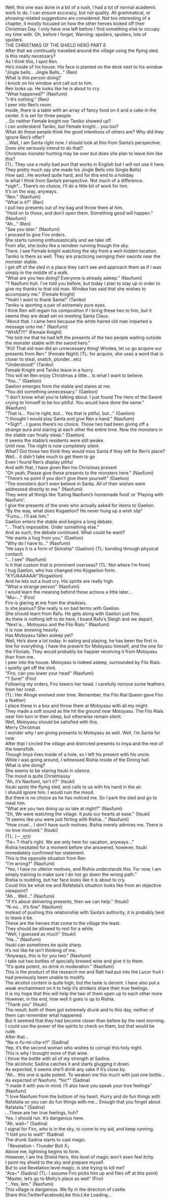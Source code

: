 <br/>
Well, this one was done in a bit of a rush, I had a lot of normal academic work to do. I can ensure accuracy, but not quality. All grammatical, or phrasing-related suggestions are considered. Not too interesting of a chapter, it mostly focused on how the other heroes kicked off their Christmas Day. I only have one left before I find something else to occupy my time with. Oh, before I forget, Warning: spoilers, spoilers, lots of spoilers.<br/>
THE CHRISTMAS OF THE SHIELD HERO PART 6<br/>
After that we continually travelled around the village using the flying sled.<br/>
Is this really necessary?<br/>
As I think this, I spot Ren.<br/>
He’s inside of his house. His face is planted on the desk next to his window<br/>
"Jingle bells… Jingle Bells…" (Ren)<br/>
What is this person doing?<br/>
I knock on his window and call out to him.<br/>
Ren looks up. He looks like he is about to cry.<br/>
"What happened?" (Naofumi)<br/>
"I-It’s nothing." (Ren)<br/>
I peer into Ren’s room.<br/>
Inside, there is a table with an array of fancy food on it and a cake in the center. It is set for three people.<br/>
…So neither Female knight nor Taniko showed up?<br/>
I can understand Taniko, but Female knight… you too?<br/>
What do these people think the good intentions of others are? Why did they ignore Ren’s offer?<br/>
…Wait, I am Santa right now. I should look at this from Santa’s perspective.<br/>
Does she seriously intend to do that?<br/>
Christmas monster hunting may be over but does she plan to leave him like this?<br/>
(TL: They use a really bad pun that works in English but I will not use it here. They pretty much say she made his Jingle Bells into Single Bells)<br/>
How sad…He worked quite hard, and for this end to a holiday.<br/>
Is what I think from Santa’s perspective. Not much of a difference.<br/>
*sigh*… There’s no choice, I’ll do a little bit of work for him.<br/>
It’s on the way, anyways.<br/>
"Ren." (Naofumi)<br/>
"What is it?" (Ren)<br/>
I pull two presents out of my bag and throw them at him.<br/>
"Hold on to those, and don’t open them. Something good will happen." (Naofumi)<br/>
"Ah…" (Ren)<br/>
"See you later." (Naofumi)<br/>
I proceed to give Firo orders.<br/>
She starts running enthusiastically and we take off.<br/>
From afar, she looks like a reindeer running though the sky.<br/>
There. I see Female knight watching the sky from a well-hidden location. Taniko is there as well. They are practicing swinging their swords near the monster stable.<br/>
I get off of the sled in a place they can’t see and approach them as if I was simply in the middle of a walk.<br/>
"What are you two doing? Everyone is already asleep." (Naofumi)<br/>
"? Naofumi huh. I’ve told you before, but today I plan to stay up in order to give my thanks to that old man. Windea has said that she wishes to accompany me." (Female Knight)<br/>
"Yeah! I want to thank Santa!" (Taniko)<br/>
Taniko is sporting a pair of extremely pure eyes.<br/>
I think Ren will regain his composition if I bring these two to him, but it seems they are dead set on meeting Santa Claus.<br/>
"About that. I came here because the white haired old man imparted a message unto me." (Naofumi)<br/>
"WHAT!?!" (Female Knight)<br/>
"He told me that he had left the presents of the two people waiting outside the monster stable with the sword hero."<br/>
"KU! That old man did an unnecessary thing! Windea, let us go acquire our presents from Ren." (Female Night) (TL: for acquire, she uses a word that is closer to steal, snatch, plunder…etc)<br/>
"Understood!" (Taniko)<br/>
Female Knight and Taniko leave in a hurry.<br/>
This will let Ren enjoy Christmas a little… Is what I want to believe.<br/>
"You…" (Gaelion)<br/>
Gaelion emerges from the stable and stares at me.<br/>
"You did something unnecessary." (Gaelion)<br/>
"I don’t know what you’re talking about. I just found The Hero of the Sword crying to himself to be too pitiful. You would have done the same." (Naofumi)<br/>
"That is… You’re right, but… Yes that is pitiful, but…" (Gaelion)<br/>
"I thought I would play Santa and give Ren a hand." (Naofumi)<br/>
"*Sigh*… I guess there’s no choice. Those two had been giving off a strange aura and staring at each other the entire time. Now the monsters in the stable can finally sleep." (Gaelion)<br/>
It seems the stable’s residents were still awake.<br/>
Until now. The night is now completely silent.<br/>
What? Did those two think they would miss Santa if they left for Ren’s place?<br/>
Well… it didn’t take much to get them to go<br/>
Even I found Ren’s display pitiful<br/>
And with that, I have given Ren his Christmas present<br/>
"Oh yeah, Please give these presents to the monsters here." (Naofumi)<br/>
"There’s no point if you don’t give them yourself." (Gaelion)<br/>
"The monsters don’t even believe in Santa. All of their wishes were addressed directly to me." (Naofumi)<br/>
They were all things like ‘Eating Naofumi’s homemade food’ or ‘Playing with Naofumi’.<br/>
I give the presents of the ones who actually asked for iitems to Gaelion.<br/>
"By the way, what does Kogaelion? He never hung up a wish slip"<br/>
"Fumu… I’ll ask him."<br/>
Gaelion enters the stable and begins a long debate.<br/>
"… That’s impossible. Order something else."<br/>
And as such, the debate continued. What could he want?<br/>
"He wants a hug from you." (Gaelion)<br/>
"Why do I have to…" (Naofumi)<br/>
"He says it is a form of Skinship" (Gaelion) (TL: bonding through physical contact)<br/>
"… I see" (Naofumi)<br/>
Is it that custom that is prominent overseas? (TL: Not where I’m from)<br/>
I hug Gaelion, who has changed into Kogaelion form.<br/>
"KYUAAAAAA!"(Kogaelion)<br/>
And he lets out a loud cry. His spirits are really high.<br/>
"What a strange person" (Naofumi)<br/>
I would learn the meaning behind these actions a little later…<br/>
"Mu~…" (Firo)<br/>
Firo is glaring at me from the shadows.<br/>
Is she jealous? She really is on bad terms with Gaelion.<br/>
She should learn from Rafu. He gets along with Gaelion just fine.<br/>
As there is nothing left to do here, I board Rafu’s Sleigh and we depart.<br/>
"Next is… Motoyasu and the Filo Rials." (Naofumi)<br/>
It is now snowing heavily.<br/>
Has Motoyasu fallen asleep yet?<br/>
Well, He’s done a lot today. In eating and playing, he has been the first in line for everything. I have the present for Motoyasu himself, and the one for the Filorials. They would probably be happier receiving it from Motoyasu than from me.<br/>
I peer into the house. Motoyasu is indeed asleep, surrounded by Filo Rials.<br/>
I quietly get off the sled.<br/>
"Firo, can you lower your head" (Naofumi)<br/>
"? Sure!" (Firo)<br/>
Following my orders, Firo lowers her head. I carefully remove some feathers from her crest.<br/>
(TL: Her Ahoge evolved over time. Remember, the Filo Rial Queen gave Firo a feather)<br/>
I place these in a box and throw them at Motoyasu with all my might.<br/>
They made a soft sound as the hit the ground near Motoyasu. The Filo Rials near him turn in their sleep, but otherwise remain silent.<br/>
Well, Motoyasu should be satisfied with this.<br/>
Merry Christmas<br/>
I wonder why I am giving presents to Motoyasu as well. Well, I’m Santa for now.<br/>
After that I circled the village and districted presents to Imya and the rest of the townsfolk.<br/>
Though Imya lives inside of a hole, so I left his present with his uncle.<br/>
While I was going around, I witnessed Rishia inside of the Dining hall.<br/>
What is she doing?<br/>
She seems to be staring Itsuki in silence.<br/>
The mood is quite Christmassy<br/>
"Ah, it’s Naofumi, isn’t it?" (Itsuki)<br/>
Itsuki spots the flying sled, and calls to us with his hand in the air.<br/>
I should ignore him. I would ruin the mood.<br/>
But there is no choice as he has noticed me. So I park the sled and go to meet him.<br/>
"What are you two doing up so late at night?" (Naofumi)<br/>
"Eh, We were watching the village. It puts our hearts at ease." (Itsuki)<br/>
"It seems like you were just flirting with Rishia…" (Naofumi)<br/>
"How cruel… I don’t have such motives. Rishia merely admires me. There is no love involved." (Itsuki)<br/>
(TL: (－‸ლ))<br/>
"Fe~ T-that’s right. We are only here for vacation, anyways…"<br/>
Rishia hesitated for a moment before she answered, however, Itsuki immediately confirmed her statement.<br/>
This is the opposite situation from Ren<br/>
"I’m wrong?" (Naofumi)<br/>
"Yes, I have no ulterior motives, and Rishia understands this. For now, I am simply training to make sure I do not go down the wrong path."<br/>
Rishia is nodding, but her face looks like it is about to cry.<br/>
Could this be what me and Rafatalia’s situation looks like from an objective viewpoint?<br/>
"Ah… Well…" (Naofumi)<br/>
"If it’s about delivering presents, then we can help." (Itsuki)<br/>
"N-no… It’s fine" (Naofumi)<br/>
Instead of pushing this relationship with Santa’s authority, it is probably best to leave it be.<br/>
These are the heroes that come to the village the least.<br/>
They should be allowed to rest for a while.<br/>
"Well, I guessed as much" (Itsuki)<br/>
"Ha…" (Naofumi)<br/>
Itsuki can sometimes be quite sharp.<br/>
It’s not like he isn’t thinking of me.<br/>
"Anyways, this is for you two." (Naofumi)<br/>
I take out two bottles of specially brewed wine and give it to them.<br/>
"It’s quite potent, so drink in moderation." (Naofumi)<br/>
This is the product of the research me and Ratt had put into the Lucor fruit I had previously been unable to modify.<br/>
The alcohol content is quite high, but the taste is decent. I have also put a weak enchantment on it to help it’s drinkers share their true feelings.<br/>
It is my hope that this will help the two of them open up to each other more<br/>
However, in the end, how well it goes is up to Rishia.<br/>
"Thank you" (Itsuki)<br/>
The result: both of them got extremely drunk and to this day, neither of them can remember what happened.<br/>
But it seemed that they had become closer than before by the next morning.<br/>
I could use the power of the spirits to check on them, but that would be rude.<br/>
After that…<br/>
"Na-o-fu-mi-cha-n!!" (Sadina)<br/>
Yep, it’s the second woman who wishes to corrupt this holy night.<br/>
This is why I brought more of that wine.<br/>
I throw the bottle with all of my strength at Sadina.<br/>
The alcoholic Sadina catches it and starts glugging it down.<br/>
As expected, it seems she’ll drink any sake if it’s close by.<br/>
"Ah… this one is quite potent. To weaken me this much with just one bottle… As expected of Naofumi. *hic*" (Sadina)<br/>
"I made it with you in mind. I’ll also have you speak your true feelings" (Naofumi)<br/>
"I love Naofumi from the bottom of my heart. Hurry and do fun things with Rafatalia so you can do fun things with me… Enough that you forget about Rafatalia." (Sadina)<br/>
…These are her true feelings, huh?<br/>
Yes. I should run. It’s dangerous here.<br/>
"Ah, wait~" (Sadina)<br/>
I signal for Firo, who is in the sky, to come to my aid, and keep running.<br/>
"I told you to wait!" (Sadina)<br/>
The drunk Sadina starts to cast magic.<br/>
「Revelation・Thunder Bolt X」<br/>
Above me, lightning begins to form.<br/>
However, I am the Shield Hero, this level of magic won’t even feel itchy.<br/>
I point my shield to the sky and prepare myself.<br/>
But to use Revelation level magic, is she trying to kill me?<br/>
"Ara~" (Sadina) (TL: I assume Firo picks him up and flies off at this point)<br/>
"Master, let’s go to Melty’s place as well" (Firo)<br/>
"…Yes, lets." (Naofumi)<br/>
This village is dangerous. We fly in the direction of castle.<br/>
Share this:TwitterFacebookLike this:Like Loading... <br/>
